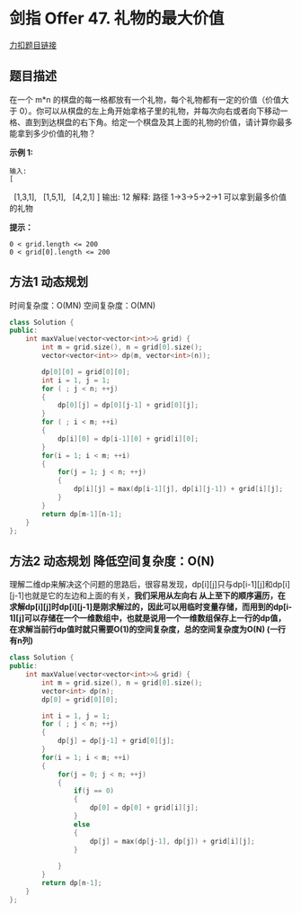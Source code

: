<p id="礼物的最大价值"></p>

# 剑指 Offer 47. 礼物的最大价值

[力扣题目链接](https://leetcode-cn.com/problems/li-wu-de-zui-da-jie-zhi-lcof/)          

## 题目描述  

在一个 m*n 的棋盘的每一格都放有一个礼物，每个礼物都有一定的价值（价值大于 0）。你可以从棋盘的左上角开始拿格子里的礼物，并每次向右或者向下移动一格、直到到达棋盘的右下角。给定一个棋盘及其上面的礼物的价值，请计算你最多能拿到多少价值的礼物？  


**示例 1:**

    输入: 
    [
    [1,3,1],
    [1,5,1],
    [4,2,1]
    ]
    输出: 12
    解释: 路径 1→3→5→2→1 可以拿到最多价值的礼物
 

**提示：**

    0 < grid.length <= 200
    0 < grid[0].length <= 200





## 方法1 动态规划  

时间复杂度：O(MN)
空间复杂度：O(MN)

```cpp
class Solution {
public:
    int maxValue(vector<vector<int>>& grid) {
        int m = grid.size(), n = grid[0].size();
        vector<vector<int>> dp(m, vector<int>(n));

        dp[0][0] = grid[0][0];
        int i = 1, j = 1;
        for ( ; j < n; ++j)
        {
            dp[0][j] = dp[0][j-1] + grid[0][j];
        }
        for ( ; i < m; ++i)
        {
            dp[i][0] = dp[i-1][0] + grid[i][0];
        }
        for(i = 1; i < m; ++i)
        {
            for(j = 1; j < n; ++j)
            {
                dp[i][j] = max(dp[i-1][j], dp[i][j-1]) + grid[i][j];
            }
        }
        return dp[m-1][n-1];
    }
};
```


## 方法2 动态规划  降低空间复杂度：O(N)  

理解二维dp来解决这个问题的思路后，很容易发现，dp[i][j]只与dp[i-1][j]和dp[i][j-1]也就是它的左边和上面的有关，**我们采用从左向右 从上至下的顺序遍历，在求解dp[i][j]时dp[i][j-1]是刚求解过的，因此可以用临时变量存储，而用到的dp[i-1][j]可以存储在一个一维数组中，也就是说用一个一维数组保存上一行的dp值，在求解当前行dp值时就只需要O(1)的空间复杂度，总的空间复杂度为O(N) (一行有n列)**       


```cpp
class Solution {
public:
    int maxValue(vector<vector<int>>& grid) {
        int m = grid.size(), n = grid[0].size();
        vector<int> dp(n);
        dp[0] = grid[0][0];

        int i = 1, j = 1;
        for ( ; j < n; ++j)
        {
            dp[j] = dp[j-1] + grid[0][j];
        }
        for(i = 1; i < m; ++i)
        {
            for(j = 0; j < n; ++j)
            {
                if(j == 0)
                {
                    dp[0] = dp[0] + grid[i][j];
                }
                else
                {
                    dp[j] = max(dp[j-1], dp[j]) + grid[i][j];
                }
                
            }
        }
        return dp[n-1];
    }
};
```
